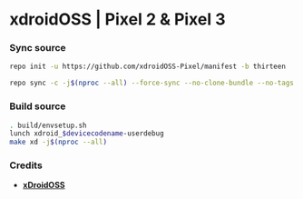 # xdroidOSS | Pixel 2 & Pixel 3

### Sync source ###
```bash
repo init -u https://github.com/xdroidOSS-Pixel/manifest -b thirteen
```
```bash
repo sync -c -j$(nproc --all) --force-sync --no-clone-bundle --no-tags
```

### Build source ###
```bash
. build/envsetup.sh
lunch xdroid_$devicecodename-userdebug
make xd -j$(nproc --all)
```
### Credits ###
 * [**xDroidOSS**](https://github.com/xdroid-oss)
